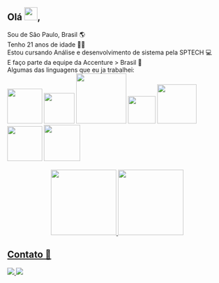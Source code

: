 <div>
 <h2>Olá <img src="https://cdn.jsdelivr.net/gh/devicons/devicon/icons/github/github-original.svg" width="30px" />,
</h2>
 Sou de São Paulo, Brasil 🌎<br>
 Tenho 21 anos de idade 🧑🏼<br>
 Estou cursando Análise e desenvolvimento de sistema pela SPTECH 💻<br>
 E faço parte da equipe da Accenture > Brasil 💜<br>
</div>

<div>
    Algumas das linguagens que eu ja trabalhei: <br>
    <img src="https://img.shields.io/badge/HTML5-E34F26?style=for-the-badge&logo=html5&logoColor=white" width="80px"/>
    <img src="https://img.shields.io/badge/CSS3-1572B6?style=for-the-badge&logo=css3&logoColor=white" width="70px"/>
    <img src="https://img.shields.io/badge/JavaScript-323330?style=for-the-badge&logo=javascript&logoColor=F7DF1E" width="115px"/>
    <img src="https://img.shields.io/badge/PHP-777BB4?style=for-the-badge&logo=php&logoColor=white" width="63px"/> 
    <img src="https://img.shields.io/badge/Node.js-43853D?style=for-the-badge&logo=node.js&logoColor=white" width="90px">
    <img src="https://img.shields.io/badge/Kotlin-0095D5?&style=for-the-badge&logo=kotlin&logoColor=white" width="80px"/>
    <img src="https://img.shields.io/badge/MySQL-00000F?style=for-the-badge&logo=mysql&logoColor=white" width="83px"/> 
</div>

<br> 
<div align="center">
  <a href="https://github.com/AlexSoftW">
  <img height="150em" src="https://github-readme-stats.vercel.app/api?username=AlexSoftW&show_icons=true&theme=tokyonight&include_all_commits=true&count_private=true"/>
  <img height="150em" src="https://github-readme-stats.vercel.app/api/top-langs/?username=AlexSoftW&layout=compact&langs_count=7&theme=tokyonight"/>
</div>

<h2>Contato 📩</h2>
<div>
 <a href="mailto:1alex.contato@gmail.com">
  <img src="https://img.shields.io/badge/Gmail-D14836?style=for-the-badge&logo=gmail&logoColor=white">
 </a>
 <a href="https://www.linkedin.com/in/alex-silva-32a43620b/">
  <img src="https://img.shields.io/badge/LinkedIn-0077B5?style=for-the-badge&logo=linkedin&logoColor=white">
 </a>   
 <div>


